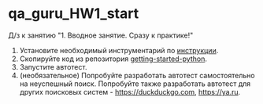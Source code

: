# qa_guru_HW1_start

Д/з к занятию "1. Вводное занятие. Сразу к практике!"

1. Установите необходимый инструментарий по [инструкции](http://github.com/qa-guru/getting-started-python/wiki).
2. Скопируйте код из репозитория [getting-started-python](http://github.com/qa-guru/getting-started-python).
3. Запустите автотест.
4. (необязательное) Попробуйте разработать автотест самостоятельно на неуспешный поиск. Попробуйте также разработать автотест для других поисковых систем - https://duckduckgo.com, https://ya.ru.